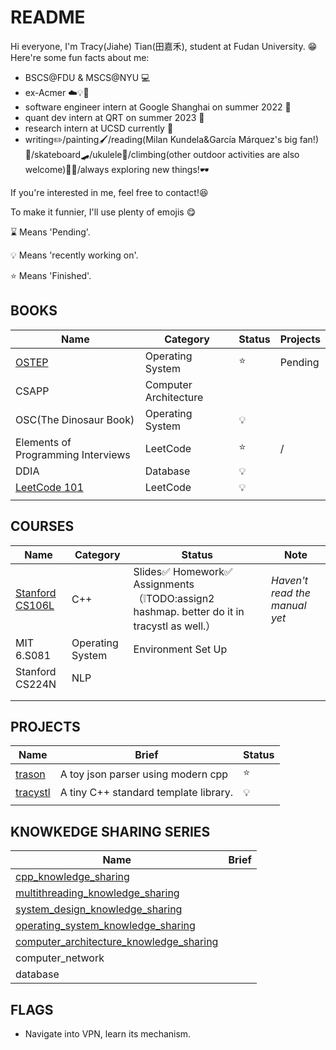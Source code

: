 # README

Hi everyone, I'm Tracy(Jiahe) Tian(田嘉禾), student at Fudan University. 😁
Here're some fun facts about me:


* BSCS@FDU & MSCS@NYU 💻
* ex-Acmer ☁️💡🎈
* software engineer intern at Google Shanghai on summer 2022 🦴
* quant dev intern at QRT on summer 2023 🧊
* research intern at UCSD currently 🧪
* writing✏️/painting🖌️/reading(Milan Kundela&García Márquez's big fan!)👨/skateboard🛹/ukulele🎸/climbing(other outdoor activities are also welcome)🧗‍♀️/always exploring new things!🕶️

If you're interested in me, feel free to contact!😆



To make it funnier, I'll use  plenty of emojis 😋

⌛ Means 'Pending'.

💡 Means 'recently working on'.

⭐️ Means 'Finished'.

## BOOKS

| Name                                                         | Category              | Status | Projects |
| ------------------------------------------------------------ | --------------------- | ------ | -------- |
| [OSTEP](https://github.com/tracyqwerty/operating_system_knowledge_sharing/tree/main/OSTEP) | Operating System      | ⭐️      | Pending  |
| CSAPP                                                        | Computer Architecture |        |          |
| OSC(The Dinosaur Book)                                       | Operating System      | 💡      |          |
| Elements of Programming Interviews                           | LeetCode              | ⭐️      | /        |
| DDIA                                                         | Database              | 💡      |          |
| [LeetCode 101](https://github.com/changgyhub/leetcode_101/tree/master) | LeetCode              | 💡      |          |
|                                                              |                       |        |          |

## COURSES

| Name                                                     | Category         | Status                                                       | Note                          |
| -------------------------------------------------------- | ---------------- | ------------------------------------------------------------ | ----------------------------- |
| [Stanford CS106L](http://web.stanford.edu/class/cs106l/) | C++              | Slides✅ Homework✅ Assignments（❕TODO:assign2 hashmap. better do it in tracystl as well.） | *Haven't read the manual yet* |
| MIT 6.S081                                               | Operating System | Environment Set Up                                           |                               |
| Stanford CS224N                                          | NLP              |                                                              |                               |
|                                                          |                  |                                                              |                               |
|                                                          |                  |                                                              |                               |

## PROJECTS

| Name                                                | Brief                                 | Status |
| --------------------------------------------------- | ------------------------------------- | ------ |
| [trason](https://github.com/tracyqwerty/trason)     | A toy json parser using modern cpp    | ⭐️      |
| [tracystl](https://github.com/tracyqwerty/tracystl) | A tiny C++ standard template library. | 💡      |
|                                                     |                                       |        |

## KNOWKEDGE SHARING SERIES
| Name                                                         | Brief |
| ------------------------------------------------------------ | ----- |
| [cpp_knowledge_sharing](https://github.com/tracyqwerty/cpp_knowledge_sharing) |       |
| [multithreading_knowledge_sharing](https://github.com/tracyqwerty/multithreading_knowledge_sharing) |       |
| [system_design_knowledge_sharing](https://github.com/tracyqwerty/system_design_knowledge_sharing) |       |
| [operating_system_knowledge_sharing](https://github.com/tracyqwerty/operating_system_knowledge_sharing) |       |
| [computer_architecture_knowledge_sharing](https://github.com/tracyqwerty/computer_architecture_knowledge_sharing) |       |
| computer_network                                             |       |
| database                                                     |       |


## FLAGS

* Navigate into VPN, learn its mechanism.
